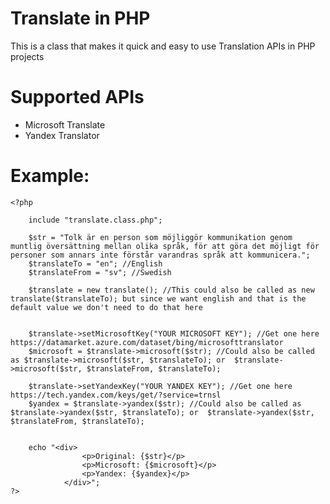 Translate in PHP
================
This is a class that makes it quick and easy to use Translation APIs in PHP projects


Supported APIs
================
* Microsoft Translate
* Yandex Translator


Example:
================
	
	<?php
		
		include "translate.class.php";
		
		$str = "Tolk är en person som möjliggör kommunikation genom muntlig översättning mellan olika språk, för att göra det möjligt för personer som annars inte förstår varandras språk att kommunicera.";
		$translateTo = "en"; //English
		$translateFrom = "sv"; //Swedish
		
		$translate = new translate(); //This could also be called as new translate($translateTo); but since we want english and that is the default value we don't need to do that here
		
		
		$translate->setMicrosoftKey("YOUR MICROSOFT KEY"); //Get one here https://datamarket.azure.com/dataset/bing/microsofttranslator
		$microsoft = $translate->microsoft($str); //Could also be called as $translate->microsoft($str, $translateTo); or  $translate->microsoft($str, $translateFrom, $translateTo);
		
		$translate->setYandexKey("YOUR YANDEX KEY"); //Get one here https://tech.yandex.com/keys/get/?service=trnsl
		$yandex = $translate->yandex($str); //Could also be called as $translate->yandex($str, $translateTo); or  $translate->yandex($str, $translateFrom, $translateTo);
		
		
		echo "<div>
					<p>Original: {$str}</p>
					<p>Microsoft: {$microsoft}</p>
					<p>Yandex: {$yandex}</p>
				</div>";
	?>